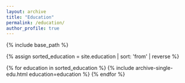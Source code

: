 ```yaml
---
layout: archive
title: "Education"
permalink: /education/
author_profile: true
---
```


{% include base_path %}

{% assign sorted_education = site.education | sort: 'from' | reverse %}

{% for education in sorted_education %}
  {% include archive-single-edu.html education=education %}
{% endfor %}

